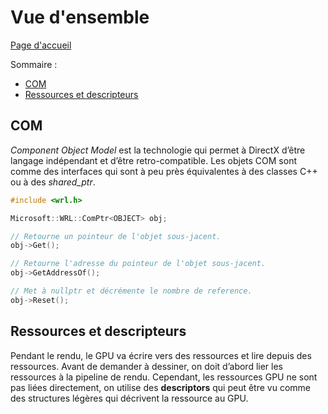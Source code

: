 # Vue d'ensemble

[Page d'accueil](Main.md)

Sommaire :
- [COM](#com)
- [Ressources et descripteurs](#ressources-et-descripteurs)

## COM
*Component Object Model* est la technologie qui permet à DirectX d’être langage indépendant et d’être retro-compatible. Les objets COM sont comme des interfaces qui sont à peu près équivalentes à des classes C++ ou à des *shared_ptr*. 
```cpp
#include <wrl.h>

Microsoft::WRL::ComPtr<OBJECT> obj;

// Retourne un pointeur de l'objet sous-jacent.
obj->Get();

// Retourne l'adresse du pointeur de l'objet sous-jacent.
obj->GetAddressOf();

// Met à nullptr et décrémente le nombre de reference.
obj->Reset();
```

## Ressources et descripteurs
Pendant le rendu, le GPU va écrire vers des ressources et lire depuis des ressources. Avant de demander à dessiner, on doit d’abord lier les ressources à la pipeline de rendu. Cependant, les ressources GPU ne sont pas liées directement, on utilise des **descriptors** qui peut être vu comme des structures légères qui décrivent la ressource au GPU.
